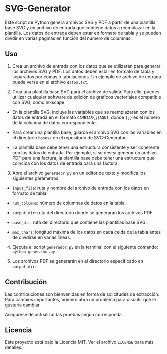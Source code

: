 # SVG-Generator

Este script de Python genera archivos SVG y PDF a partir de una plantilla base SVG y un archivo de entrada que contiene datos a reemplazar en la plantilla. Los datos de entrada deben estar en formato de tabla y se pueden dividir en varias páginas en función del número de columnas.

## Uso

1. Crea un archivo de entrada con los datos que se utilizarán para generar los archivos SVG y PDF. Los datos deben estar en formato de tabla y separados por comas o tabulaciones. Un ejemplo de archivo de entrada puede verse en el archivo `datos.txt`.

2. Crea una plantilla base SVG para el archivo de salida. Para ello, puedes utilizar cualquier software de edición de gráficos vectoriales compatible con SVG, como Inkscape.

- En la plantilla SVG, incluye las variables que se reemplazarán con los datos de entrada en el formato `CAMBIAR{j}AQUI`, donde `{j}` es el número de la columna de datos correspondiente.

- Para crear una plantilla base, guarda el archivo SVG con las variables en el directorio `bases/` en el repositorio de SVG-Generator.

- La plantilla base debe tener una estructura consistente y ser coherente con los datos de entrada. Por ejemplo, si se desea generar un archivo PDF para una factura, la plantilla base debe tener una estructura que coincida con los datos de entrada para una factura.

3. Abre el archivo `generador.py` en un editor de texto y modifica los siguientes parámetros:

- `input_file`: ruta y nombre del archivo de entrada con los datos en formato de tabla.

- `num_columns`: número de columnas de datos en la tabla.

- `output_dir`: ruta del directorio donde se generarán los archivos PDF.

- `base_dir`: ruta del directorio que contiene las plantillas base SVG.

- `max_chars`: longitud máxima de los datos en cada celda de la tabla antes de dividirse en varias líneas.

4. Ejecuta el script `generador.py` en la terminal con el siguiente comando: `python generador.py`

5. Los archivos PDF se generarán en el directorio especificado en `output_dir`.

## Contribución

Las contribuciones son bienvenidas en forma de solicitudes de extracción. Para cambios importantes, primero abra un problema para discutir qué le gustaría cambiar.

Asegúrese de actualizar las pruebas según corresponda.

## Licencia

Este proyecto está bajo la Licencia MIT. Ver el archivo `LICENSE` para más detalles.
